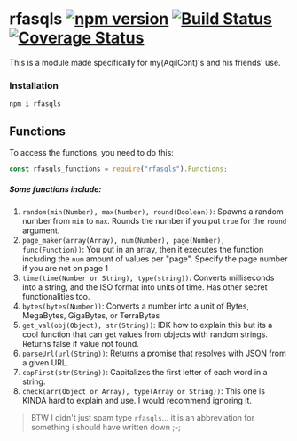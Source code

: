 # rfasqls [![npm version](https://badge.fury.io/js/rfasqls.svg)](https://badge.fury.io/js/rfasqls) [![Build Status](https://travis-ci.com/AqilCont/rfasqls.svg?branch=master)](https://travis-ci.com/AqilCont/rfasqls) [![Coverage Status](https://coveralls.io/repos/github/AqilCont/rfasqls/badge.svg?branch=master)](https://coveralls.io/github/AqilCont/rfasqls?branch=master)

This is a module made specifically for my(AqilCont)'s and his friends' use.

### Installation
```
npm i rfasqls
```

## Functions
To access the functions, you need to do this:
```js
const rfasqls_functions = require("rfasqls").Functions;
```

##### Some functions include:
1. `random(min(Number), max(Number), round(Boolean))`: Spawns a random number from `min` to `max`. Rounds the number if you put `true` for the `round` argument.
2. `page_maker(array(Array), num(Number), page(Number), func(Function))`: You put in an array, then it executes the function including the `num` amount of values per "page". Specify the page number if you are not on page 1
3. `time(time(Number or String), type(string))`: Converts milliseconds into a string, and the ISO format into units of time. Has other secret functionalities too.
4. `bytes(bytes(Number))`: Converts a number into a unit of Bytes, MegaBytes, GigaBytes, or TerraBytes
5. `get_val(obj(Object), str(String))`: IDK how to explain this but its a cool function that can get values from objects with random strings. Returns false if value not found.
6. `parseUrl(url(String))`: Returns a promise that resolves with JSON from a given URL.
7. `capFirst(str(String))`: Capitalizes the first letter of each word in a string.
8. `check(arr(Object or Array), type(Array or String))`: This one is KINDA hard to explain and use. I would recommend ignoring it.

> BTW I didn't just spam type `rfasqls`... it is an abbreviation for something i should have written down ;-;
